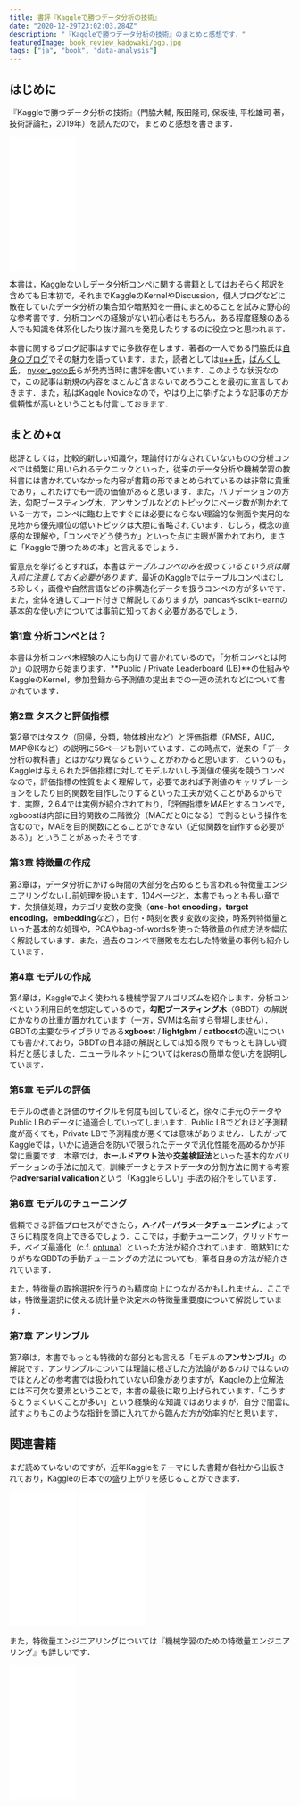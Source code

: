 ```yaml
---
title: 書評『Kaggleで勝つデータ分析の技術』
date: "2020-12-29T23:02:03.284Z"
description: "『Kaggleで勝つデータ分析の技術』のまとめと感想です．"
featuredImage: book_review_kadowaki/ogp.jpg
tags: ["ja", "book", "data-analysis"]
---
```

## はじめに

『Kaggleで勝つデータ分析の技術』（門脇大輔, 阪田隆司, 保坂桂, 平松雄司 著，技術評論社，2019年）を読んだので，まとめと感想を書きます．

<iframe style="width:120px;height:240px;" marginwidth="0" marginheight="0" scrolling="no" frameborder="0" src="//rcm-fe.amazon-adsystem.com/e/cm?lt1=_blank&bc1=000000&IS2=1&bg1=FFFFFF&fc1=000000&lc1=0000FF&t=hippocampus09-22&language=ja_JP&o=9&p=8&l=as4&m=amazon&f=ifr&ref=as_ss_li_til&asins=4297108437&linkId=a500fd0052d8fc805e1d9a3c6dfcc65b"></iframe>

本書は，Kaggleないしデータ分析コンペに関する書籍としてはおそらく邦訳を含めても日本初で，それまでKaggleのKernelやDiscussion，個人ブログなどに散在していたデータ分析の集合知や暗黙知を一冊にまとめることを試みた野心的な参考書です．分析コンペの経験がない初心者はもちろん，ある程度経験のある人でも知識を体系化したり抜け漏れを発見したりするのに役立つと思われます．

本書に関するブログ記事はすでに多数存在します．著者の一人である門脇氏は[自身のブログ](https://threecourse.hatenablog.com/entry/2019/09/28/225720)でその魅力を語っています．また，読者としては[u++氏](https://upura.hatenablog.com/entry/2019/10/02/203057)，[ばんくし氏](https://vaaaaaanquish.hatenablog.com/entry/2019/10/05/213522)，
[nyker_goto氏](https://nykergoto.hatenablog.jp/entry/2019/10/07/Kaggle%E3%81%A7%E5%8B%9D%E3%81%A4%E3%83%87%E3%83%BC%E3%82%BF%E5%88%86%E6%9E%90%E3%81%AE%E6%8A%80%E8%A1%93%3A_%E4%BB%8A%E3%81%BE%E3%81%A7%E3%81%AE%E6%A9%9F%E6%A2%B0%E5%AD%A6%E7%BF%92%E6%9C%AC%E3%81%A8)らが発売当時に書評を書いています．このような状況なので，この記事は新規の内容をほとんど含まないであろうことを最初に宣言しておきます．また，私はKaggle Noviceなので，やはり上に挙げたような記事の方が信頼性が高いということも付言しておきます．

## まとめ+α
総評としては，比較的新しい知識や，理論付けがなされていないものの分析コンペでは頻繁に用いられるテクニックといった，従来のデータ分析や機械学習の教科書には書かれていなかった内容が書籍の形でまとめられているのは非常に貴重であり，これだけでも一読の価値があると思います．また，バリデーションの方法，勾配ブースティング木，アンサンブルなどのトピックにページ数が割かれている一方で，コンペに臨む上ですぐには必要にならない理論的な側面や実用的な見地から優先順位の低いトピックは大胆に省略されています．むしろ，概念の直感的な理解や，「コンペでどう使うか」といった点に主眼が置かれており，まさに「Kaggleで勝つための本」と言えるでしょう．

留意点を挙げるとすれば，本書は*テーブルコンペのみを扱っているという点は購入前に注意しておく必要があります*．最近のKaggleではテーブルコンペはむしろ珍しく，画像や自然言語などの非構造化データを扱うコンペの方が多いです．また，全体を通してコード付きで解説してありますが，pandasやscikit-learnの基本的な使い方については事前に知っておく必要があるでしょう．

### 第1章 分析コンペとは？
本書は分析コンペ未経験の人にも向けて書かれているので，「分析コンペとは何か」の説明から始まります．**Public / Private Leaderboard (LB)**の仕組みやKaggleのKernel，参加登録から予測値の提出までの一連の流れなどについて書かれています．

### 第2章 タスクと評価指標
第2章ではタスク（回帰，分類，物体検出など）と評価指標（RMSE，AUC，MAP@Kなど）の説明に56ページも割いています．この時点で，従来の「データ分析の教科書」とはかなり異なるということがわかると思います．というのも，Kaggleは与えられた評価指標に対してモデルないし予測値の優劣を競うコンペなので，評価指標の性質をよく理解して，必要であれば予測値のキャリブレーションをしたり目的関数を自作したりするといった工夫が効くことがあるからです．実際，2.6.4では実例が紹介されており，「評価指標をMAEとするコンペで，xgboostは内部に目的関数の二階微分（MAEだと0になる）で割るという操作を含むので，MAEを目的関数にとることができない（近似関数を自作する必要がある）」ということがあったそうです．

### 第3章 特徴量の作成
第3章は，データ分析にかける時間の大部分を占めるとも言われる特徴量エンジニアリングないし前処理を扱います．104ページと，本書でもっとも長い章です．欠損値処理，カテゴリ変数の変換（**one-hot encoding**，**target encoding**，**embedding**など），日付・時刻を表す変数の変換，時系列特徴量といった基本的な処理や，PCAやbag-of-wordsを使った特徴量の作成方法を幅広く解説しています．また，過去のコンペで勝敗を左右した特徴量の事例も紹介しています．

### 第4章 モデルの作成
第4章は，Kaggleでよく使われる機械学習アルゴリズムを紹介します．分析コンペという利用目的を想定しているので，**勾配ブースティング木**（GBDT）の解説にかなりの比重が置かれています（一方，SVMは名前すら登場しません）．GBDTの主要なライブラリである**xgboost** / **lightgbm** / **catboost**の違いについても書かれており，GBDTの日本語の解説としては知る限りでもっとも詳しい資料だと感じました．ニューラルネットについてはkerasの簡単な使い方を説明しています．

### 第5章 モデルの評価
モデルの改善と評価のサイクルを何度も回していると，徐々に手元のデータやPublic LBのデータに過適合していってしまいます．Public LBでどれほど予測精度が高くても，Private LBで予測精度が悪くては意味がありません．したがってKaggleでは，いかに過適合を防いで限られたデータで汎化性能を高めるかが非常に重要です．本章では，**ホールドアウト法**や**交差検証法**といった基本的なバリデーションの手法に加えて，訓練データとテストデータの分割方法に関する考察や**adversarial validation**という「Kaggleらしい」手法の紹介をしています．

### 第6章 モデルのチューニング
信頼できる評価プロセスができたら，**ハイパーパラメータチューニング**によってさらに精度を向上できるでしょう．ここでは，手動チューニング，グリッドサーチ，ベイズ最適化（c.f. [optuna](https://optuna.org/)）といった方法が紹介されています．暗黙知になりがちなGBDTの手動チューニングの方法についても，筆者自身の方法が紹介されています．

また，特徴量の取捨選択を行うのも精度向上につながるかもしれません．ここでは，特徴量選択に使える統計量や決定木の特徴量重要度について解説しています．

### 第7章 アンサンブル
第7章は，本書でもっとも特徴的な部分とも言える「モデルの**アンサンブル**」の解説です．アンサンブルについては理論に根ざした方法論があるわけではないのでほとんどの参考書では扱われていない印象がありますが，Kaggleの上位解法には不可欠な要素ということで，本書の最後に取り上げられています．「こうするとうまくいくことが多い」という経験的な知識ではありますが，自分で闇雲に試すよりもこのような指針を頭に入れてから臨んだ方が効率的だと思います．

## 関連書籍
まだ読めていないのですが，近年Kaggleをテーマにした書籍が各社から出版されており，Kaggleの日本での盛り上がりを感じることができます．

<iframe style="width:120px;height:240px;" marginwidth="0" marginheight="0" scrolling="no" frameborder="0" src="//rcm-fe.amazon-adsystem.com/e/cm?lt1=_blank&bc1=000000&IS2=1&bg1=FFFFFF&fc1=000000&lc1=0000FF&t=hippocampus09-22&language=ja_JP&o=9&p=8&l=as4&m=amazon&f=ifr&ref=as_ss_li_til&asins=4065190061&linkId=5454a45766d6102a3e1333bd90f77e9f"></iframe>

<iframe style="width:120px;height:240px;" marginwidth="0" marginheight="0" scrolling="no" frameborder="0" src="//rcm-fe.amazon-adsystem.com/e/cm?lt1=_blank&bc1=000000&IS2=1&bg1=FFFFFF&fc1=000000&lc1=0000FF&t=hippocampus09-22&language=ja_JP&o=9&p=8&l=as4&m=amazon&f=ifr&ref=as_ss_li_til&asins=4839968934&linkId=a2594c0b7700520862cc2eac020000a1"></iframe>

また，特徴量エンジニアリングについては『機械学習のための特徴量エンジニアリング』も詳しいです．

<iframe style="width:120px;height:240px;" marginwidth="0" marginheight="0" scrolling="no" frameborder="0" src="//rcm-fe.amazon-adsystem.com/e/cm?lt1=_blank&bc1=000000&IS2=1&bg1=FFFFFF&fc1=000000&lc1=0000FF&t=hippocampus09-22&language=ja_JP&o=9&p=8&l=as4&m=amazon&f=ifr&ref=as_ss_li_til&asins=4873118689&linkId=b79d10a57641b93259bc98d157e93e90"></iframe>